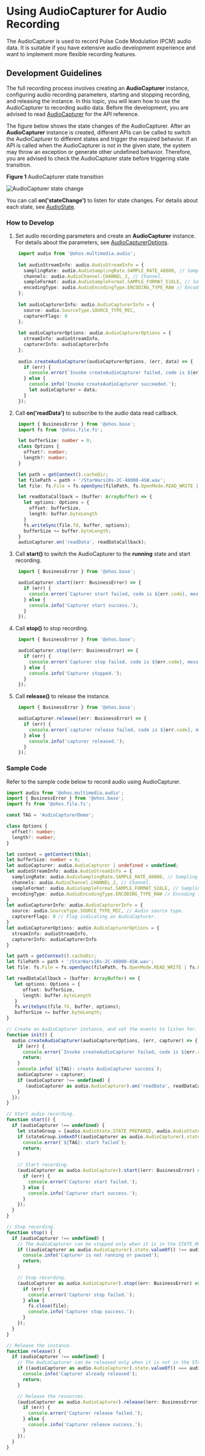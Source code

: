 # Using AudioCapturer for Audio Recording

The AudioCapturer is used to record Pulse Code Modulation (PCM) audio data. It is suitable if you have extensive audio development experience and want to implement more flexible recording features.

## Development Guidelines

The full recording process involves creating an **AudioCapturer** instance, configuring audio recording parameters, starting and stopping recording, and releasing the instance. In this topic, you will learn how to use the AudioCapturer to recording audio data. Before the development, you are advised to read [AudioCapturer](../../reference/apis-audio-kit/js-apis-audio.md#audiocapturer8) for the API reference.

The figure below shows the state changes of the AudioCapturer. After an **AudioCapturer** instance is created, different APIs can be called to switch the AudioCapturer to different states and trigger the required behavior. If an API is called when the AudioCapturer is not in the given state, the system may throw an exception or generate other undefined behavior. Therefore, you are advised to check the AudioCapturer state before triggering state transition.

**Figure 1** AudioCapturer state transition

![AudioCapturer state change](figures/audiocapturer-status-change.png)

You can call **on('stateChange')** to listen for state changes. For details about each state, see [AudioState](../../reference/apis-audio-kit/js-apis-audio.md#audiostate8).

### How to Develop

1. Set audio recording parameters and create an **AudioCapturer** instance. For details about the parameters, see [AudioCapturerOptions](../../reference/apis-audio-kit/js-apis-audio.md#audiocaptureroptions8).
     
   ```ts
    import audio from '@ohos.multimedia.audio';
    
    let audioStreamInfo: audio.AudioStreamInfo = {
      samplingRate: audio.AudioSamplingRate.SAMPLE_RATE_48000, // Sampling rate.
      channels: audio.AudioChannel.CHANNEL_2, // Channel.
      sampleFormat: audio.AudioSampleFormat.SAMPLE_FORMAT_S16LE, // Sampling format.
      encodingType: audio.AudioEncodingType.ENCODING_TYPE_RAW // Encoding format.
    };
    
    let audioCapturerInfo: audio.AudioCapturerInfo = {
      source: audio.SourceType.SOURCE_TYPE_MIC,
      capturerFlags: 0
    };
    
    let audioCapturerOptions: audio.AudioCapturerOptions = {
      streamInfo: audioStreamInfo,
      capturerInfo: audioCapturerInfo
    };
    
    audio.createAudioCapturer(audioCapturerOptions, (err, data) => {
      if (err) {
        console.error(`Invoke createAudioCapturer failed, code is ${err.code}, message is ${err.message}`);
      } else {
        console.info('Invoke createAudioCapturer succeeded.');
        let audioCapturer = data;
      }
    });
   ```

2. Call **on('readData')** to subscribe to the audio data read callback.
     
   ```ts
    import { BusinessError } from '@ohos.base';
    import fs from '@ohos.file.fs';

    let bufferSize: number = 0;
    class Options {
      offset?: number;
      length?: number;
    }
   
    let path = getContext().cacheDir;
    let filePath = path + '/StarWars10s-2C-48000-4SW.wav';
    let file: fs.File = fs.openSync(filePath, fs.OpenMode.READ_WRITE | fs.OpenMode.CREATE);
   
    let readDataCallback = (buffer: ArrayBuffer) => {
      let options: Options = {
        offset: bufferSize,
        length: buffer.byteLength
      }
      fs.writeSync(file.fd, buffer, options);
      bufferSize += buffer.byteLength;
    }
    audioCapturer.on('readData', readDataCallback);
   ```

3. Call **start()** to switch the AudioCapturer to the **running** state and start recording.
     
   ```ts
    import { BusinessError } from '@ohos.base';
   
    audioCapturer.start((err: BusinessError) => {
      if (err) {
        console.error(`Capturer start failed, code is ${err.code}, message is ${err.message}`);
      } else {
        console.info('Capturer start success.');
      }
    });
   ```

4. Call **stop()** to stop recording.
     
   ```ts
    import { BusinessError } from '@ohos.base';
   
    audioCapturer.stop((err: BusinessError) => {
      if (err) {
        console.error(`Capturer stop failed, code is ${err.code}, message is ${err.message}`);
      } else {
        console.info('Capturer stopped.');
      }
    });
   ```

5. Call **release()** to release the instance.
     
   ```ts
    import { BusinessError } from '@ohos.base';
   
    audioCapturer.release((err: BusinessError) => {
      if (err) {
        console.error(`capturer release failed, code is ${err.code}, message is ${err.message}`);
      } else {
        console.info('capturer released.');
      }
    });
   ```


### Sample Code

Refer to the sample code below to record audio using AudioCapturer.
  
```ts
import audio from '@ohos.multimedia.audio';
import { BusinessError } from '@ohos.base';
import fs from '@ohos.file.fs';

const TAG = 'AudioCapturerDemo';

class Options {
  offset?: number;
  length?: number;
}

let context = getContext(this);
let bufferSize: number = 0;
let audioCapturer: audio.AudioCapturer | undefined = undefined;
let audioStreamInfo: audio.AudioStreamInfo = {
  samplingRate: audio.AudioSamplingRate.SAMPLE_RATE_48000, // Sampling rate.
  channels: audio.AudioChannel.CHANNEL_2, // Channel.
  sampleFormat: audio.AudioSampleFormat.SAMPLE_FORMAT_S16LE, // Sampling format.
  encodingType: audio.AudioEncodingType.ENCODING_TYPE_RAW // Encoding format.
}
let audioCapturerInfo: audio.AudioCapturerInfo = {
  source: audio.SourceType.SOURCE_TYPE_MIC, // Audio source type.
  capturerFlags: 0 // Flag indicating an AudioCapturer.
}
let audioCapturerOptions: audio.AudioCapturerOptions = {
  streamInfo: audioStreamInfo,
  capturerInfo: audioCapturerInfo
}

let path = getContext().cacheDir;
let filePath = path + '/StarWars10s-2C-48000-4SW.wav';
let file: fs.File = fs.openSync(filePath, fs.OpenMode.READ_WRITE | fs.OpenMode.CREATE);

let readDataCallback = (buffer: ArrayBuffer) => {
   let options: Options = {
      offset: bufferSize,
      length: buffer.byteLength
   }
   fs.writeSync(file.fd, buffer, options);
   bufferSize += buffer.byteLength;
}

// Create an AudioCapturer instance, and set the events to listen for.
function init() {
  audio.createAudioCapturer(audioCapturerOptions, (err, capturer) => { // Create an AudioCapturer instance.
    if (err) {
      console.error(`Invoke createAudioCapturer failed, code is ${err.code}, message is ${err.message}`);
      return;
    }
    console.info(`${TAG}: create AudioCapturer success`);
    audioCapturer = capturer;
    if (audioCapturer !== undefined) {
       (audioCapturer as audio.AudioCapturer).on('readData', readDataCallback);
    }
  });
}

// Start audio recording.
function start() {
  if (audioCapturer !== undefined) {
    let stateGroup = [audio.AudioState.STATE_PREPARED, audio.AudioState.STATE_PAUSED, audio.AudioState.STATE_STOPPED];
    if (stateGroup.indexOf((audioCapturer as audio.AudioCapturer).state.valueOf()) === -1) { // Recording can be started only when the AudioCapturer is in the STATE_PREPARED, STATE_PAUSED, or STATE_STOPPED state.
      console.error(`${TAG}: start failed`);
      return;
    }

    // Start recording.
    (audioCapturer as audio.AudioCapturer).start((err: BusinessError) => {
      if (err) {
        console.error('Capturer start failed.');
      } else {
        console.info('Capturer start success.');
      }
    });
  }
}

// Stop recording.
function stop() {
  if (audioCapturer !== undefined) {
    // The AudioCapturer can be stopped only when it is in the STATE_RUNNING or STATE_PAUSED state.
    if ((audioCapturer as audio.AudioCapturer).state.valueOf() !== audio.AudioState.STATE_RUNNING && (audioCapturer as audio.AudioCapturer).state.valueOf() !== audio.AudioState.STATE_PAUSED) {
      console.info('Capturer is not running or paused');
      return;
    }

    // Stop recording.
    (audioCapturer as audio.AudioCapturer).stop((err: BusinessError) => {
      if (err) {
        console.error('Capturer stop failed.');
      } else {
        fs.close(file);
        console.info('Capturer stop success.');
      }
    });
  }
}

// Release the instance.
function release() {
  if (audioCapturer !== undefined) {
    // The AudioCapturer can be released only when it is not in the STATE_RELEASED or STATE_NEW state.
    if ((audioCapturer as audio.AudioCapturer).state.valueOf() === audio.AudioState.STATE_RELEASED || (audioCapturer as audio.AudioCapturer).state.valueOf() === audio.AudioState.STATE_NEW) {
      console.info('Capturer already released');
      return;
    }

    // Release the resources.
    (audioCapturer as audio.AudioCapturer).release((err: BusinessError) => {
      if (err) {
        console.error('Capturer release failed.');
      } else {
        console.info('Capturer release success.');
      }
    });
  }
}
```
